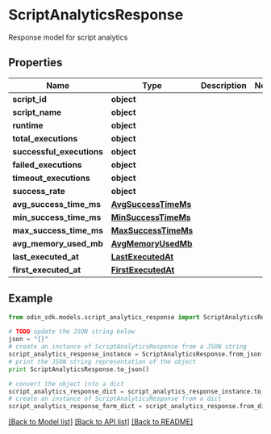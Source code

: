 # ScriptAnalyticsResponse

Response model for script analytics

## Properties

Name | Type | Description | Notes
------------ | ------------- | ------------- | -------------
**script_id** | **object** |  | 
**script_name** | **object** |  | 
**runtime** | **object** |  | 
**total_executions** | **object** |  | 
**successful_executions** | **object** |  | 
**failed_executions** | **object** |  | 
**timeout_executions** | **object** |  | 
**success_rate** | **object** |  | 
**avg_success_time_ms** | [**AvgSuccessTimeMs**](AvgSuccessTimeMs.md) |  | 
**min_success_time_ms** | [**MinSuccessTimeMs**](MinSuccessTimeMs.md) |  | 
**max_success_time_ms** | [**MaxSuccessTimeMs**](MaxSuccessTimeMs.md) |  | 
**avg_memory_used_mb** | [**AvgMemoryUsedMb**](AvgMemoryUsedMb.md) |  | 
**last_executed_at** | [**LastExecutedAt**](LastExecutedAt.md) |  | 
**first_executed_at** | [**FirstExecutedAt**](FirstExecutedAt.md) |  | 

## Example

```python
from odin_sdk.models.script_analytics_response import ScriptAnalyticsResponse

# TODO update the JSON string below
json = "{}"
# create an instance of ScriptAnalyticsResponse from a JSON string
script_analytics_response_instance = ScriptAnalyticsResponse.from_json(json)
# print the JSON string representation of the object
print ScriptAnalyticsResponse.to_json()

# convert the object into a dict
script_analytics_response_dict = script_analytics_response_instance.to_dict()
# create an instance of ScriptAnalyticsResponse from a dict
script_analytics_response_form_dict = script_analytics_response.from_dict(script_analytics_response_dict)
```
[[Back to Model list]](../README.md#documentation-for-models) [[Back to API list]](../README.md#documentation-for-api-endpoints) [[Back to README]](../README.md)


